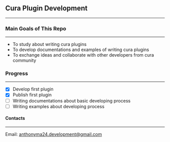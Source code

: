 ## Cura Plugin Development

------------------------------------------------------

### Main Goals of This Repo

------------------------------------------------------
- To study about writing cura plugins
- To develop documentations and examples of writing cura plugins
- To exchange ideas and collaborate with other developers from cura community

### Progress

------------------------------------------------------
- [x] Develop first plugin
- [x] Publish first plugin
- [ ] Writing documentations about basic developing process
- [ ] Writing examples about developing process

#### Contacts

------------------------------------------------------
Email: anthonyma24.development@gmail.com
